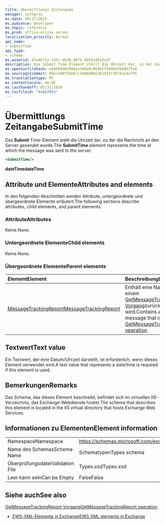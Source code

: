 ```yaml
---
title: Übermittlungs Zeitangabe
manager: sethgros
ms.date: 09/17/2015
ms.audience: Developer
ms.topic: reference
ms.prod: office-online-server
localization_priority: Normal
api_name:
- SubmitTime
api_type:
- schema
ms.assetid: 97e4b71e-f45c-4bdb-80f9-805934916c0f
description: Das Submit Time-Element stellt die Uhrzeit dar, zu der die Nachricht an den Server gesendet wurde.
ms.openlocfilehash: e4409d962988ee308e0c0b461f9448ef68067fe8
ms.sourcegitcommit: 88ec988f2bb67c1866d06b361615f3674a24e795
ms.translationtype: MT
ms.contentlocale: de-DE
ms.lasthandoff: 05/31/2020
ms.locfileid: "44467053"
---
```

# <a name="submittime"></a><span data-ttu-id="c1dee-103">Übermittlungs Zeitangabe</span><span class="sxs-lookup"><span data-stu-id="c1dee-103">SubmitTime</span></span>

<span data-ttu-id="c1dee-104">Das **Submit** Time-Element stellt die Uhrzeit dar, zu der die Nachricht an den Server gesendet wurde.</span><span class="sxs-lookup"><span data-stu-id="c1dee-104">The **SubmitTime** element represents the time at which the message was sent to the server.</span></span> 
  
```XML
<SubmitTime/>
```

 <span data-ttu-id="c1dee-105">**dateTime**</span><span class="sxs-lookup"><span data-stu-id="c1dee-105">**dateTime**</span></span>
## <a name="attributes-and-elements"></a><span data-ttu-id="c1dee-106">Attribute und Elemente</span><span class="sxs-lookup"><span data-stu-id="c1dee-106">Attributes and elements</span></span>

<span data-ttu-id="c1dee-107">In den folgenden Abschnitten werden Attribute, untergeordnete und übergeordnete Elemente erläutert.</span><span class="sxs-lookup"><span data-stu-id="c1dee-107">The following sections describe attributes, child elements, and parent elements.</span></span>
  
### <a name="attributes"></a><span data-ttu-id="c1dee-108">Attribute</span><span class="sxs-lookup"><span data-stu-id="c1dee-108">Attributes</span></span>

<span data-ttu-id="c1dee-109">Keine.</span><span class="sxs-lookup"><span data-stu-id="c1dee-109">None.</span></span>
  
### <a name="child-elements"></a><span data-ttu-id="c1dee-110">Untergeordnete Elemente</span><span class="sxs-lookup"><span data-stu-id="c1dee-110">Child elements</span></span>

<span data-ttu-id="c1dee-111">Keine.</span><span class="sxs-lookup"><span data-stu-id="c1dee-111">None.</span></span>
  
### <a name="parent-elements"></a><span data-ttu-id="c1dee-112">Übergeordnete Elemente</span><span class="sxs-lookup"><span data-stu-id="c1dee-112">Parent elements</span></span>

|<span data-ttu-id="c1dee-113">**Element**</span><span class="sxs-lookup"><span data-stu-id="c1dee-113">**Element**</span></span>|<span data-ttu-id="c1dee-114">**Beschreibung**</span><span class="sxs-lookup"><span data-stu-id="c1dee-114">**Description**</span></span>|
|:-----|:-----|
|[<span data-ttu-id="c1dee-115">MessageTrackingReport</span><span class="sxs-lookup"><span data-stu-id="c1dee-115">MessageTrackingReport</span></span>](messagetrackingreport.md) <br/> |<span data-ttu-id="c1dee-116">Enthält eine Nachricht, die in einem [GetMessageTrackingReport-Vorgang](getmessagetrackingreport-operation.md)zurückgegeben wird.</span><span class="sxs-lookup"><span data-stu-id="c1dee-116">Contains a single message that is returned in a [GetMessageTrackingReport operation](getmessagetrackingreport-operation.md).</span></span>  <br/> |
   
## <a name="text-value"></a><span data-ttu-id="c1dee-117">Textwert</span><span class="sxs-lookup"><span data-stu-id="c1dee-117">Text value</span></span>

<span data-ttu-id="c1dee-118">Ein Textwert, der eine Datum/Uhrzeit darstellt, ist erforderlich, wenn dieses Element verwendet wird.</span><span class="sxs-lookup"><span data-stu-id="c1dee-118">A text value that represents a date/time is required if this element is used.</span></span>
  
## <a name="remarks"></a><span data-ttu-id="c1dee-119">Bemerkungen</span><span class="sxs-lookup"><span data-stu-id="c1dee-119">Remarks</span></span>

<span data-ttu-id="c1dee-120">Das Schema, das dieses Element beschreibt, befindet sich im virtuellen IIS-Verzeichnis, das Exchange-Webdienste hostet.</span><span class="sxs-lookup"><span data-stu-id="c1dee-120">The schema that describes this element is located in the IIS virtual directory that hosts Exchange Web Services.</span></span>
  
## <a name="element-information"></a><span data-ttu-id="c1dee-121">Informationen zu Elementen</span><span class="sxs-lookup"><span data-stu-id="c1dee-121">Element information</span></span>

|||
|:-----|:-----|
|<span data-ttu-id="c1dee-122">Namespace</span><span class="sxs-lookup"><span data-stu-id="c1dee-122">Namespace</span></span>  <br/> |https://schemas.microsoft.com/exchange/services/2006/types  <br/> |
|<span data-ttu-id="c1dee-123">Name des Schemas</span><span class="sxs-lookup"><span data-stu-id="c1dee-123">Schema Name</span></span>  <br/> |<span data-ttu-id="c1dee-124">Schematypen</span><span class="sxs-lookup"><span data-stu-id="c1dee-124">Types schema</span></span>  <br/> |
|<span data-ttu-id="c1dee-125">Überprüfungsdatei</span><span class="sxs-lookup"><span data-stu-id="c1dee-125">Validation File</span></span>  <br/> |<span data-ttu-id="c1dee-126">Types.xsd</span><span class="sxs-lookup"><span data-stu-id="c1dee-126">Types.xsd</span></span>  <br/> |
|<span data-ttu-id="c1dee-127">Leer kann sein</span><span class="sxs-lookup"><span data-stu-id="c1dee-127">Can be Empty</span></span>  <br/> |<span data-ttu-id="c1dee-128">False</span><span class="sxs-lookup"><span data-stu-id="c1dee-128">False</span></span>  <br/> |
   
## <a name="see-also"></a><span data-ttu-id="c1dee-129">Siehe auch</span><span class="sxs-lookup"><span data-stu-id="c1dee-129">See also</span></span>



[<span data-ttu-id="c1dee-130">GetMessageTrackingReport-Vorgang</span><span class="sxs-lookup"><span data-stu-id="c1dee-130">GetMessageTrackingReport operation</span></span>](getmessagetrackingreport-operation.md)


- [<span data-ttu-id="c1dee-131">EWS-XML-Elemente in Exchange</span><span class="sxs-lookup"><span data-stu-id="c1dee-131">EWS XML elements in Exchange</span></span>](ews-xml-elements-in-exchange.md)

